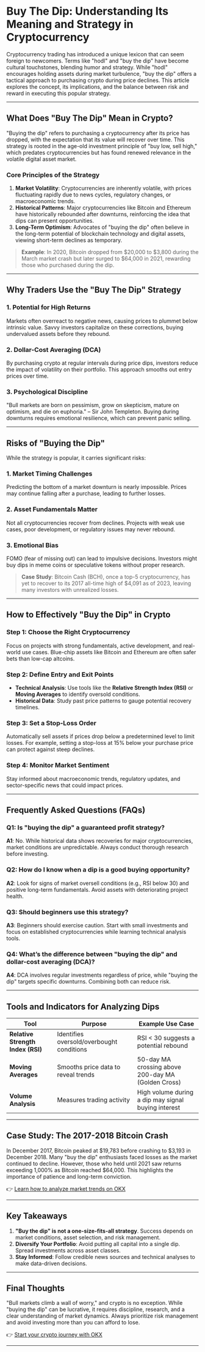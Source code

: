 # Buy The Dip: Understanding Its Meaning and Strategy in Cryptocurrency  

Cryptocurrency trading has introduced a unique lexicon that can seem foreign to newcomers. Terms like "hodl" and "buy the dip" have become cultural touchstones, blending humor and strategy. While "hodl" encourages holding assets during market turbulence, "buy the dip" offers a tactical approach to purchasing crypto during price declines. This article explores the concept, its implications, and the balance between risk and reward in executing this popular strategy.  

---

## What Does "Buy The Dip" Mean in Crypto?  

"Buying the dip" refers to purchasing a cryptocurrency after its price has dropped, with the expectation that its value will recover over time. This strategy is rooted in the age-old investment principle of "buy low, sell high," which predates cryptocurrencies but has found renewed relevance in the volatile digital asset market.  

### Core Principles of the Strategy  
1. **Market Volatility**: Cryptocurrencies are inherently volatile, with prices fluctuating rapidly due to news cycles, regulatory changes, or macroeconomic trends.  
2. **Historical Patterns**: Major cryptocurrencies like Bitcoin and Ethereum have historically rebounded after downturns, reinforcing the idea that dips can present opportunities.  
3. **Long-Term Optimism**: Advocates of "buying the dip" often believe in the long-term potential of blockchain technology and digital assets, viewing short-term declines as temporary.  

> **Example**: In 2020, Bitcoin dropped from $20,000 to $3,800 during the March market crash but later surged to $64,000 in 2021, rewarding those who purchased during the dip.  

---

## Why Traders Use the "Buy The Dip" Strategy  

### 1. **Potential for High Returns**  
Markets often overreact to negative news, causing prices to plummet below intrinsic value. Savvy investors capitalize on these corrections, buying undervalued assets before they rebound.  

### 2. **Dollar-Cost Averaging (DCA)**  
By purchasing crypto at regular intervals during price dips, investors reduce the impact of volatility on their portfolio. This approach smooths out entry prices over time.  

### 3. **Psychological Discipline**  
"Bull markets are born on pessimism, grow on skepticism, mature on optimism, and die on euphoria." – Sir John Templeton. Buying during downturns requires emotional resilience, which can prevent panic selling.  

---

## Risks of "Buying the Dip"  

While the strategy is popular, it carries significant risks:  

### 1. **Market Timing Challenges**  
Predicting the bottom of a market downturn is nearly impossible. Prices may continue falling after a purchase, leading to further losses.  

### 2. **Asset Fundamentals Matter**  
Not all cryptocurrencies recover from declines. Projects with weak use cases, poor development, or regulatory issues may never rebound.  

### 3. **Emotional Bias**  
FOMO (fear of missing out) can lead to impulsive decisions. Investors might buy dips in meme coins or speculative tokens without proper research.  

> **Case Study**: Bitcoin Cash (BCH), once a top-5 cryptocurrency, has yet to recover to its 2017 all-time high of $4,091 as of 2023, leaving many investors with unrealized losses.  

---

## How to Effectively "Buy the Dip" in Crypto  

### Step 1: Choose the Right Cryptocurrency  
Focus on projects with strong fundamentals, active development, and real-world use cases. Blue-chip assets like Bitcoin and Ethereum are often safer bets than low-cap altcoins.  

### Step 2: Define Entry and Exit Points  
- **Technical Analysis**: Use tools like the **Relative Strength Index (RSI)** or **Moving Averages** to identify oversold conditions.  
- **Historical Data**: Study past price patterns to gauge potential recovery timelines.  

### Step 3: Set a Stop-Loss Order  
Automatically sell assets if prices drop below a predetermined level to limit losses. For example, setting a stop-loss at 15% below your purchase price can protect against steep declines.  

### Step 4: Monitor Market Sentiment  
Stay informed about macroeconomic trends, regulatory updates, and sector-specific news that could impact prices.  

---

## Frequently Asked Questions (FAQs)  

### **Q1: Is "buying the dip" a guaranteed profit strategy?**  
**A1**: No. While historical data shows recoveries for major cryptocurrencies, market conditions are unpredictable. Always conduct thorough research before investing.  

### **Q2: How do I know when a dip is a good buying opportunity?**  
**A2**: Look for signs of market oversell conditions (e.g., RSI below 30) and positive long-term fundamentals. Avoid assets with deteriorating project health.  

### **Q3: Should beginners use this strategy?**  
**A3**: Beginners should exercise caution. Start with small investments and focus on established cryptocurrencies while learning technical analysis tools.  

### **Q4: What’s the difference between "buying the dip" and dollar-cost averaging (DCA)?**  
**A4**: DCA involves regular investments regardless of price, while "buying the dip" targets specific downturns. Combining both can reduce risk.  

---

## Tools and Indicators for Analyzing Dips  

| **Tool**               | **Purpose**                              | **Example Use Case**                          |  
|------------------------|------------------------------------------|-----------------------------------------------|  
| **Relative Strength Index (RSI)** | Identifies oversold/overbought conditions | RSI < 30 suggests a potential rebound          |  
| **Moving Averages**    | Smooths price data to reveal trends        | 50-day MA crossing above 200-day MA (Golden Cross) |  
| **Volume Analysis**    | Measures trading activity                | High volume during a dip may signal buying interest |  

---

## Case Study: The 2017-2018 Bitcoin Crash  

In December 2017, Bitcoin peaked at $19,783 before crashing to $3,193 in December 2018. Many "buy the dip" enthusiasts faced losses as the market continued to decline. However, those who held until 2021 saw returns exceeding 1,000% as Bitcoin reached $64,000. This highlights the importance of patience and long-term conviction.  

👉 [Learn how to analyze market trends on OKX](https://bit.ly/okx-bonus)  

---

## Key Takeaways  

1. **"Buy the dip" is not a one-size-fits-all strategy**. Success depends on market conditions, asset selection, and risk management.  
2. **Diversify Your Portfolio**: Avoid putting all capital into a single dip. Spread investments across asset classes.  
3. **Stay Informed**: Follow credible news sources and technical analyses to make data-driven decisions.  

---

## Final Thoughts  

"Bull markets climb a wall of worry," and crypto is no exception. While "buying the dip" can be lucrative, it requires discipline, research, and a clear understanding of market dynamics. Always prioritize risk management and avoid investing more than you can afford to lose.  

👉 [Start your crypto journey with OKX](https://bit.ly/okx-bonus)  

--- 
